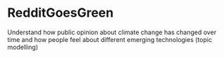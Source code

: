 # RedditGoesGreen
Understand how public opinion about climate change has changed over time and how people feel about different emerging technologies (topic modelling)
